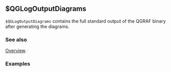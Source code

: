 ## $QGLogOutputDiagrams

`$QGLogOutputDiagrams` contains the full standard output of the QGRAF binary after generating the diagrams.

### See also

[Overview](Extra/FeynHelpers.md).

### Examples